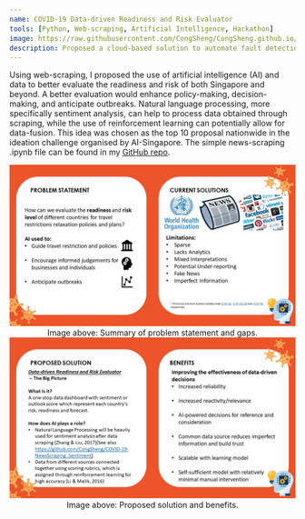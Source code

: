 ```yaml
---
name: COVID-19 Data-driven Readiness and Risk Evaluator
tools: [Python, Web-scraping, Artificial Intelligence, Hackathon]
image: https://raw.githubusercontent.com/CongSheng/CongSheng.github.io/master/images/Hackathons/Covid_Idea.jpg
description: Proposed a cloud-based solution to automate fault detection process for track inspection using AWS.
---
```

Using web-scraping, I proposed the use of artificial intelligence (AI) and data to better evaluate the readiness
and risk of both Singapore and beyond. A better evaluation would enhance policy-making, decision-making, and 
anticipate outbreaks. Natural language processing, more specifically sentiment analysis, can help to process data obtained
through scraping, while the  use of reinforcement learning can potentially allow for data-fusion. This idea was chosen as the top
10 proposal nationwide in the ideation challenge organised by AI-Singapore. The simple news-scraping .ipynb file can be found
in my [GitHub repo](https://github.com/CongSheng/COVID-19-NewsScraping_Sentiment).

<img src="https://raw.githubusercontent.com/CongSheng/CongSheng.github.io/master/images/Hackathons/Covid_Problem.jpg" width="800" alt="Problem and current solution">
<center>Image above: Summary of problem statement and gaps.</center>

<img src="https://raw.githubusercontent.com/CongSheng/CongSheng.github.io/master/images/Hackathons/Covid_soln.jpg" width="800" alt="Proposed solution">
<center>Image above: Proposed solution and benefits.</center>

